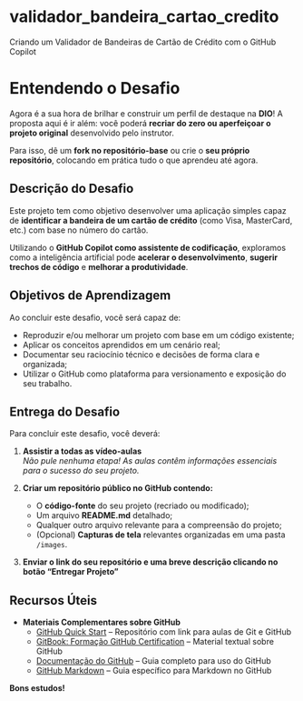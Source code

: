 # validador_bandeira_cartao_credito
Criando um Validador de Bandeiras de Cartão de Crédito com o GitHub Copilot

# Entendendo o Desafio

Agora é a sua hora de brilhar e construir um perfil de destaque na **DIO**! A proposta aqui é ir além: você poderá **recriar do zero ou aperfeiçoar o projeto original** desenvolvido pelo instrutor.  

Para isso, dê um **fork no repositório-base** ou crie o **seu próprio repositório**, colocando em prática tudo o que aprendeu até agora.

## Descrição do Desafio

Este projeto tem como objetivo desenvolver uma aplicação simples capaz de **identificar a bandeira de um cartão de crédito** (como Visa, MasterCard, etc.) com base no número do cartão.  

Utilizando o **GitHub Copilot como assistente de codificação**, exploramos como a inteligência artificial pode **acelerar o desenvolvimento**, **sugerir trechos de código** e **melhorar a produtividade**.

## Objetivos de Aprendizagem

Ao concluir este desafio, você será capaz de:

- Reproduzir e/ou melhorar um projeto com base em um código existente;
- Aplicar os conceitos aprendidos em um cenário real;
- Documentar seu raciocínio técnico e decisões de forma clara e organizada;
- Utilizar o GitHub como plataforma para versionamento e exposição do seu trabalho.

## Entrega do Desafio

Para concluir este desafio, você deverá:

1. **Assistir a todas as vídeo-aulas**  
   _Não pule nenhuma etapa! As aulas contêm informações essenciais para o sucesso do seu projeto._

2. **Criar um repositório público no GitHub contendo:**
   - O **código-fonte** do seu projeto (recriado ou modificado);
   - Um arquivo **README.md** detalhado;
   - Qualquer outro arquivo relevante para a compreensão do projeto;
   - (Opcional) **Capturas de tela** relevantes organizadas em uma pasta `/images`.

3. **Enviar o link do seu repositório e uma breve descrição clicando no botão “Entregar Projeto”**

## Recursos Úteis

- **Materiais Complementares sobre GitHub**
  - [GitHub Quick Start](#) – Repositório com link para aulas de Git e GitHub
  - [GitBook: Formação GitHub Certification](#) – Material textual sobre GitHub
  - [Documentação do GitHub](https://docs.github.com/) – Guia completo para uso do GitHub
  - [GitHub Markdown](https://docs.github.com/pt/get-started/writing-on-github/getting-started-with-writing-and-formatting-on-github) – Guia específico para Markdown no GitHub

**Bons estudos!**
